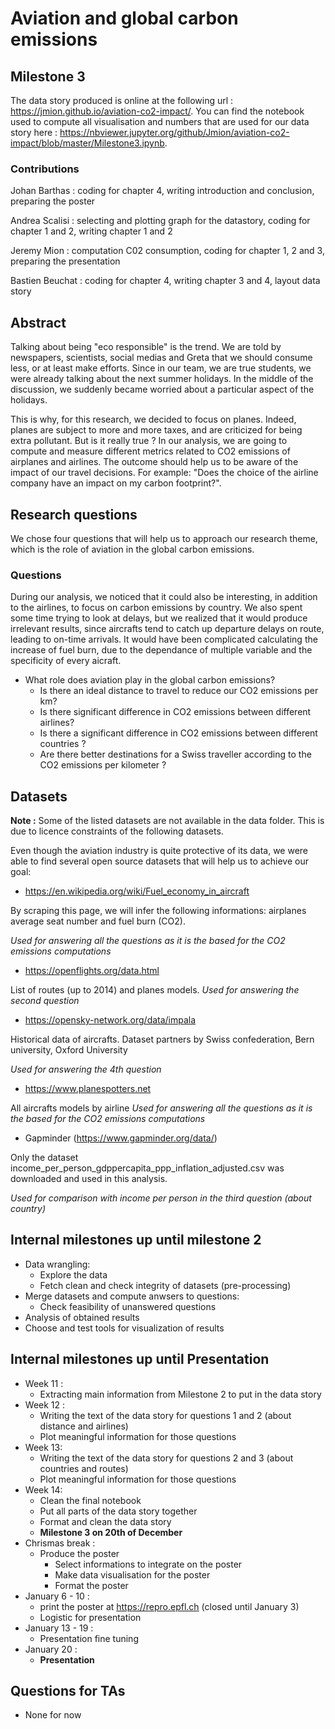 # Aviation and global carbon emissions

## Milestone 3
The data story produced is online at the following url : https://jmion.github.io/aviation-co2-impact/.
You can find the notebook used to compute all visualisation and numbers that are used for our data story here : https://nbviewer.jupyter.org/github/Jmion/aviation-co2-impact/blob/master/Milestone3.ipynb.

### Contributions
Johan Barthas   : coding for chapter 4, writing introduction and conclusion, preparing the poster

Andrea Scalisi  : selecting and plotting graph for the datastory, coding for chapter 1 and 2, writing chapter 1 and 2

Jeremy Mion     : computation C02 consumption, coding for chapter 1, 2 and 3, preparing the presentation

Bastien Beuchat : coding for chapter 4, writing chapter 3 and 4, layout data story


## Abstract

Talking about being "eco responsible" is the trend. We are told by newspapers, scientists, social medias and Greta that we should consume less, or at least make efforts. Since in our team, we are true students, we were already talking about the next summer holidays. In the middle of the discussion, we suddenly became worried about a particular aspect of the holidays.

This is why, for this research, we decided to focus on planes. Indeed, planes are subject to more and more taxes, and are criticized for being extra pollutant. But is it really true ? In our analysis, we are going to compute and measure different metrics related to CO2 emissions of airplanes and airlines. The outcome should help us to be aware of the impact of our travel decisions. For example: "Does the choice of the airline company have an impact on my carbon footprint?".

## Research questions

We chose four questions that will help us to approach our research theme, which is the role of aviation in the global carbon emissions.

### Questions

During our analysis, we noticed that it could also be interesting, in addition to the airlines, to focus on carbon emissions by country. We also spent some time trying to look at delays, but we realized that it would produce irrelevant results, since aircrafts tend to catch up departure delays on route, leading to on-time arrivals. It would have been complicated calculating the increase of fuel burn, due to the dependance of multiple variable and the specificity of every aicraft.

* What role does aviation play in the global carbon emissions?
  * Is there an ideal distance to travel to reduce our CO2 emissions per km?
  * Is there significant difference in CO2 emissions between different airlines?
  * Is there a significant difference in CO2 emissions between different countries ?
  * Are there better destinations for a Swiss traveller according to the CO2 emissions per kilometer ? 

## Datasets

**Note :** Some of the listed datasets are not available in the data folder. This is due to licence constraints of the following datasets.

Even though the aviation industry is quite protective of its data, we were able to find several open source datasets that will help us to achieve our goal:

* https://en.wikipedia.org/wiki/Fuel_economy_in_aircraft

By scraping this page, we will infer the following informations: airplanes average seat number and fuel burn (CO2). 

*Used for answering all the questions as it is the based for the CO2 emissions computations*

* https://openflights.org/data.html

List of routes (up to 2014) and planes models. *Used for answering the second question*

* https://opensky-network.org/data/impala

Historical data of aircrafts. Dataset partners by Swiss confederation, Bern university, Oxford University 

*Used for answering the 4th question*

* https://www.planespotters.net

All aircrafts models by airline *Used for answering all the questions as it is the based for the CO2 emissions computations*

* Gapminder (https://www.gapminder.org/data/)

Only the dataset income_per_person_gdppercapita_ppp_inflation_adjusted.csv was downloaded and used in this analysis.

*Used for comparison with income per person in the third question (about country)*

## Internal milestones up until milestone 2

* Data wrangling:
  * Explore the data
  * Fetch clean and check integrity of datasets (pre-processing)
* Merge datasets and compute anwsers to questions:
  * Check feasibility of unanswered questions 
* Analysis of obtained results
* Choose and test tools for visualization of results

## Internal milestones up until Presentation
* Week 11 :
  * Extracting main information from Milestone 2 to put in the data story
* Week 12 :
  * Writing the text of the data story for questions 1 and 2 (about distance and airlines)
  * Plot meaningful information for those questions
* Week 13:
  * Writing the text of the data story for questions 2 and 3 (about countries and routes)
  * Plot meaningful information for those questions
* Week 14: 
  * Clean the final notebook
  * Put all parts of the data story together
  * Format and clean the data story
  * **Milestone 3 on 20th of December**
* Chrismas break :
  * Produce the poster
    * Select informations to integrate on the poster
    * Make data visualisation for the poster
    * Format the poster
* January 6 - 10 : 
  * print the poster at https://repro.epfl.ch (closed until January 3)
  * Logistic for presentation
* January 13 - 19 :
  * Presentation fine tuning
* January 20 :
  * **Presentation**

## Questions for TAs

* None for now
